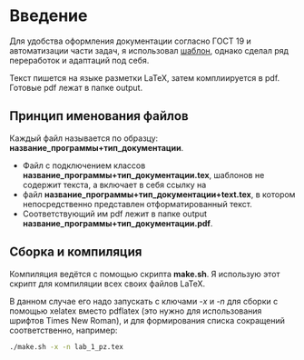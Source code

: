 # Введение

Для удобства оформления документации согласно ГОСТ 19 и автоматизации части задач, я использовал [шаблон](https://github.com/AlexanderSobolev1990/espd_gost_19_kit), однако сделал ряд переработок и адаптаций под себя.

Текст пишется на языке разметки LaTeX, затем комплиируется в pdf. Готовые pdf лежат в папке output.

## Принцип именования файлов

Каждый файл называется по образцу: **название_программы+тип_документации**.
  - Файл с подключением классов **название_программы+тип_документации.tex**, шаблонов не содержит текста, а включает в себя ссылку на
  - файл **название_программы+тип_документации+text.tex**, в котором непосредственно представлен отформатированный текст.
  - Соответствующий им pdf лежит в папке output **название_программы+тип_документации.pdf**.

##  Сборка и компиляция

Компиляция ведётся с помощью скрипта **make.sh**. Я использую этот скрипт для компиляции всех своих файлов LaTeX.

В данном случае его надо запускать с ключами *-x* и *-n* для сборки с помощью xelatex вместо pdflatex (это нужно для использования шрифтов Times New Roman), и для формирования списка сокращений соответственно, например:
```bash
./make.sh -x -n lab_1_pz.tex
```
